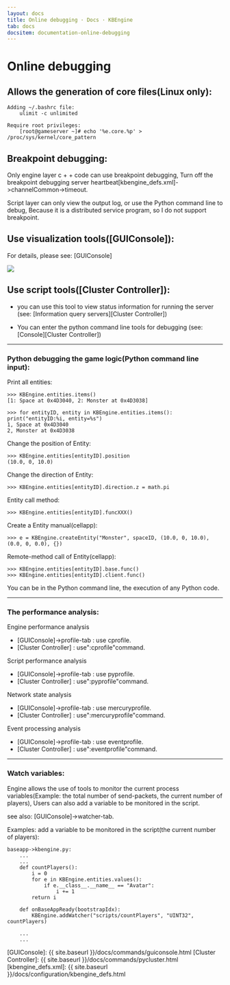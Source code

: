 ```yaml
---
layout: docs
title: Online debugging · Docs · KBEngine
tab: docs
docsitem: documentation-online-debugging
---
```


Online debugging
====================

Allows the generation of core files(Linux only):
--------------------------------------

	Adding ~/.bashrc file:
		ulimit -c unlimited
	
	Require root privileges:
		[root@gameserver ~]# echo '%e.core.%p' > /proc/sys/kernel/core_pattern


Breakpoint debugging:
--------------------------------------

Only engine layer c + + code can use breakpoint debugging, Turn off the breakpoint debugging server heartbeat[kbengine_defs.xml]->channelCommon->timeout.

Script layer can only view the output log, or use the Python command line to debug, Because it is a distributed service program, so I do not support breakpoint.


Use visualization tools([GUIConsole]):
--------------------------------------

For details, please see: [GUIConsole]

<img class="screenshots-img" src="{{ site.baseurl }}/assets/img/screenshots/guiconsole_debug.jpg">

Use script tools([Cluster Controller]):
--------------------------------------

* you can use this tool to view status information for running the server (see: [Information query servers][Cluster Controller])

* You can enter the python command line tools for debugging (see: [Console][Cluster Controller])


------------------------------------------------------------------------------------------------------------

### Python debugging the game logic(Python command line input):

Print all entities:

	>>> KBEngine.entities.items()
	[1: Space at 0x4D3040, 2: Monster at 0x4D3038]

	>>> for entityID, entity in KBEngine.entities.items(): print("entityID:%i, entity=%s")
	1, Space at 0x4D3040
	2, Monster at 0x4D3038


Change the position of Entity:

	>>> KBEngine.entities[entityID].position
	(10.0, 0, 10.0)


Change the direction of Entity:

	>>> KBEngine.entities[entityID].direction.z = math.pi


Entity call method:

	>>> KBEngine.entities[entityID].funcXXX()


Create a Entity manual(cellapp):

	>>> e = KBEngine.createEntity("Monster", spaceID, (10.0, 0, 10.0), (0.0, 0, 0.0), {})


Remote-method call of Entity(cellapp):

	>>> KBEngine.entities[entityID].base.func()
	>>> KBEngine.entities[entityID].client.func()


You can be in the Python command line, the execution of any Python code.



------------------------------------------------------------------------------------------------------------


### The performance analysis:

Engine performance analysis

* [GUIConsole]->profile-tab	: use cprofile.
* [Cluster Controller]		: use":cprofile"command.

Script performance analysis

* [GUIConsole]->profile-tab	: use pyprofile.
* [Cluster Controller]		: use":pyprofile"command.

Network state analysis

* [GUIConsole]->profile-tab	: use mercuryprofile.
* [Cluster Controller]		: use":mercuryprofile"command.

Event processing analysis

* [GUIConsole]->profile-tab	: use eventprofile.
* [Cluster Controller]		: use":eventprofile"command.



------------------------------------------------------------------------------------------------------------


### Watch variables:

Engine allows the use of tools to monitor the current process variables(Example: the total number of send-packets, the current number of players),
Users can also add a variable to be monitored in the script.

see also: [GUIConsole]->watcher-tab.

Examples: add a variable to be monitored in the script(the current number of players):
	
	baseapp->kbengine.py:
		...
		...
		def countPlayers():
			i = 0
			for e in KBEngine.entities.values():
				if e.__class__.__name__ == "Avatar":
					i += 1
			return i

		def onBaseAppReady(bootstrapIdx):
			KBEngine.addWatcher("scripts/countPlayers", "UINT32", countPlayers)

		...
		...



[GUIConsole]: {{ site.baseurl }}/docs/commands/guiconsole.html
[Cluster Controller]: {{ site.baseurl }}/docs/commands/pycluster.html
[kbengine_defs.xml]: {{ site.baseurl }}/docs/configuration/kbengine_defs.html